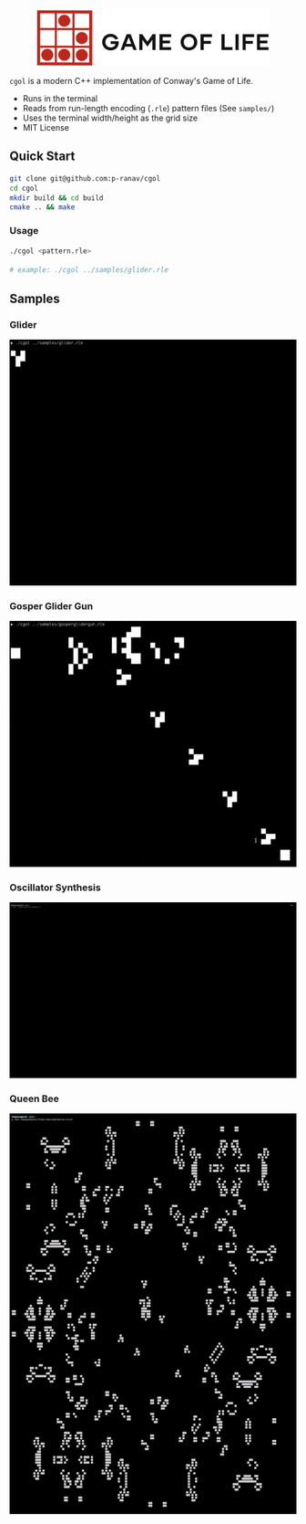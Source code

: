 <p align="center">
  <img height="100" src="img/logo.png"/> 
</p>

`cgol` is a modern C++ implementation of Conway's Game of Life.

* Runs in the terminal
* Reads from run-length encoding (`.rle`) pattern files (See `samples/`)
* Uses the terminal width/height as the grid size
* MIT License

## Quick Start

```bash
git clone git@github.com:p-ranav/cgol
cd cgol
mkdir build && cd build
cmake .. && make
```

### Usage

```bash
./cgol <pattern.rle>

# example: ./cgol ../samples/glider.rle
```

## Samples

### Glider

<p>
  <img src="img/glider.gif"/> 
</p>

### Gosper Glider Gun

<p>
  <img src="img/gosper_glider_gun.gif"/> 
</p>

### Oscillator Synthesis

<p>
  <img src="img/oscillator_synthesis.gif"/> 
</p>

### Queen Bee

<p>
  <img src="img/queen_bee.gif"/> 
</p>
